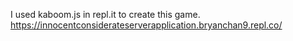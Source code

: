 I used kaboom.js in repl.it to create this game.
https://innocentconsiderateserverapplication.bryanchan9.repl.co/

